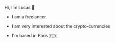 Hi, I’m Lucas 👋


- I am a freelancer. 

- I am very interested about the crypto-currencies 

- I'm based in Paris 🇫🇷 




